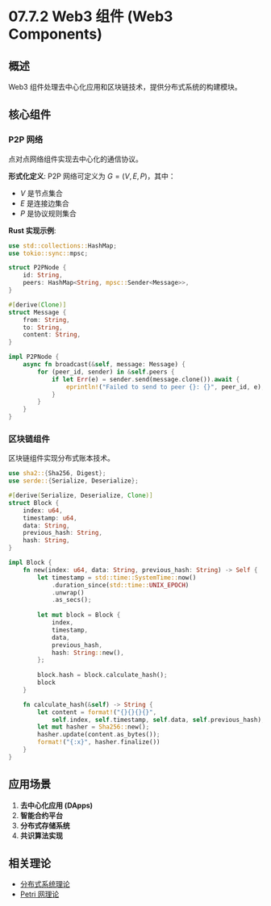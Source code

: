 # 07.7.2 Web3 组件 (Web3 Components)

## 概述

Web3 组件处理去中心化应用和区块链技术，提供分布式系统的构建模块。

## 核心组件

### P2P 网络

点对点网络组件实现去中心化的通信协议。

**形式化定义**: P2P 网络可定义为 $G = (V, E, P)$，其中：
- $V$ 是节点集合
- $E$ 是连接边集合
- $P$ 是协议规则集合

**Rust 实现示例**:

```rust
use std::collections::HashMap;
use tokio::sync::mpsc;

struct P2PNode {
    id: String,
    peers: HashMap<String, mpsc::Sender<Message>>,
}

#[derive(Clone)]
struct Message {
    from: String,
    to: String,
    content: String,
}

impl P2PNode {
    async fn broadcast(&self, message: Message) {
        for (peer_id, sender) in &self.peers {
            if let Err(e) = sender.send(message.clone()).await {
                eprintln!("Failed to send to peer {}: {}", peer_id, e);
            }
        }
    }
}
```

### 区块链组件

区块链组件实现分布式账本技术。

```rust
use sha2::{Sha256, Digest};
use serde::{Serialize, Deserialize};

#[derive(Serialize, Deserialize, Clone)]
struct Block {
    index: u64,
    timestamp: u64,
    data: String,
    previous_hash: String,
    hash: String,
}

impl Block {
    fn new(index: u64, data: String, previous_hash: String) -> Self {
        let timestamp = std::time::SystemTime::now()
            .duration_since(std::time::UNIX_EPOCH)
            .unwrap()
            .as_secs();
        
        let mut block = Block {
            index,
            timestamp,
            data,
            previous_hash,
            hash: String::new(),
        };
        
        block.hash = block.calculate_hash();
        block
    }

    fn calculate_hash(&self) -> String {
        let content = format!("{}{}{}{}", 
            self.index, self.timestamp, self.data, self.previous_hash);
        let mut hasher = Sha256::new();
        hasher.update(content.as_bytes());
        format!("{:x}", hasher.finalize())
    }
}
```

## 应用场景

1. **去中心化应用 (DApps)**
2. **智能合约平台**
3. **分布式存储系统**
4. **共识算法实现**

## 相关理论

- [分布式系统理论](10_Distributed_Systems_Theory/README.md)
- [Petri 网理论](04_Petri_Net_Theory/04.1.1_Petri_Net_Foundation.md) 
